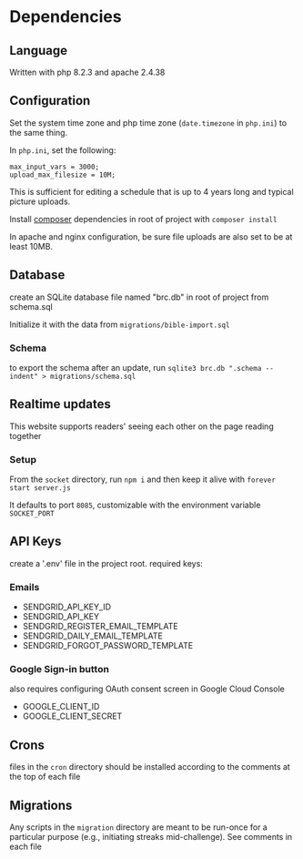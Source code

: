# Dependencies

## Language
Written with php 8.2.3 and apache 2.4.38

## Configuration
Set the system time zone and php time zone (`date.timezone` in `php.ini`) to the same thing.

In `php.ini`, set the following:
```
max_input_vars = 3000;
upload_max_filesize = 10M;
```

This is sufficient for editing a schedule that is up to 4 years long and typical picture uploads.

Install [composer](https://getcomposer.org/) dependencies in root of project with `composer install`

In apache and nginx configuration, be sure file uploads are also set to be at least 10MB.

## Database
create an SQLite database file named "brc.db" in root of project from schema.sql

Initialize it with the data from `migrations/bible-import.sql`

### Schema
to export the schema after an update, run `sqlite3 brc.db ".schema --indent" > migrations/schema.sql`


## Realtime updates
This website supports readers' seeing each other on the page reading together

### Setup
From the `socket` directory, run `npm i` and then keep it alive with `forever start server.js`

It defaults to port `8085`, customizable with the environment variable `SOCKET_PORT`

## API Keys
create a '.env' file in the project root. required keys:

### Emails
- SENDGRID_API_KEY_ID
- SENDGRID_API_KEY
- SENDGRID_REGISTER_EMAIL_TEMPLATE
- SENDGRID_DAILY_EMAIL_TEMPLATE
- SENDGRID_FORGOT_PASSWORD_TEMPLATE

### Google Sign-in button
also requires configuring OAuth consent screen in Google Cloud Console
- GOOGLE_CLIENT_ID
- GOOGLE_CLIENT_SECRET

## Crons
files in the `cron` directory should be installed according to the comments at the top of each file

## Migrations
Any scripts in the `migration` directory are meant to be run-once for a particular purpose (e.g., initiating streaks mid-challenge). See comments in each file